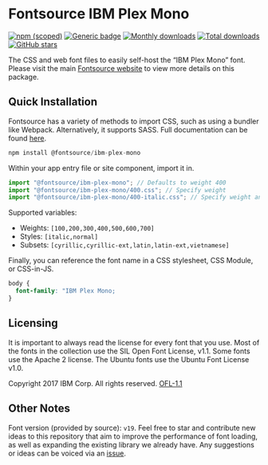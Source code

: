 # Fontsource IBM Plex Mono

[![npm (scoped)](https://img.shields.io/npm/v/@fontsource/ibm-plex-mono?color=brightgreen)](https://www.npmjs.com/package/@fontsource/ibm-plex-mono) [![Generic badge](https://img.shields.io/badge/fontsource-passing-brightgreen)](https://github.com/fontsource/fontsource) [![Monthly downloads](https://badgen.net/npm/dm/@fontsource/ibm-plex-mono)](https://github.com/fontsource/fontsource) [![Total downloads](https://badgen.net/npm/dt/@fontsource/ibm-plex-mono)](https://github.com/fontsource/fontsource) [![GitHub stars](https://img.shields.io/github/stars/fontsource/fontsource.svg?style=social&label=Star)](https://github.com/fontsource/fontsource/stargazers)

The CSS and web font files to easily self-host the “IBM Plex Mono” font. Please visit the main [Fontsource website](https://fontsource.org/fonts/ibm-plex-mono) to view more details on this package.

## Quick Installation

Fontsource has a variety of methods to import CSS, such as using a bundler like Webpack. Alternatively, it supports SASS. Full documentation can be found [here](https://fontsource.org/docs/getting-started/introduction).

```javascript
npm install @fontsource/ibm-plex-mono
```

Within your app entry file or site component, import it in.

```javascript
import "@fontsource/ibm-plex-mono"; // Defaults to weight 400
import "@fontsource/ibm-plex-mono/400.css"; // Specify weight
import "@fontsource/ibm-plex-mono/400-italic.css"; // Specify weight and style

```

Supported variables:
- Weights: `[100,200,300,400,500,600,700]`
- Styles: `[italic,normal]`
- Subsets: `[cyrillic,cyrillic-ext,latin,latin-ext,vietnamese]`

Finally, you can reference the font name in a CSS stylesheet, CSS Module, or CSS-in-JS.

```css
body {
  font-family: "IBM Plex Mono;
}
```

## Licensing
It is important to always read the license for every font that you use.
Most of the fonts in the collection use the SIL Open Font License, v1.1. Some fonts use the Apache 2 license. The Ubuntu fonts use the Ubuntu Font License v1.0.

Copyright 2017 IBM Corp. All rights reserved.
[OFL-1.1](http://scripts.sil.org/OFL)

## Other Notes
Font version (provided by source): `v19`.
Feel free to star and contribute new ideas to this repository that aim to improve the performance of font loading, as well as expanding the existing library we already have. Any suggestions or ideas can be voiced via an [issue](https://github.com/fontsource/fontsource/issues).